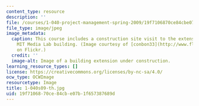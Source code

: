 ```yaml
---
content_type: resource
description: ''
file: /courses/1-040-project-management-spring-2009/19f7106870ce84cbe07b1f657387689d_1-040s09-th.jpg
file_type: image/jpeg
image_metadata:
  caption: This course includes a construction site visit to the extension of the
    MIT Media Lab building. (Image courtesy of [conbon33](http://www.flickr.com/photos/conbon/3053158490/)
    on Flickr.)
  credit: ''
  image-alt: Image of a building extension under construction.
learning_resource_types: []
license: https://creativecommons.org/licenses/by-nc-sa/4.0/
ocw_type: OCWImage
resourcetype: Image
title: 1-040s09-th.jpg
uid: 19f71068-70ce-84cb-e07b-1f657387689d
---
```

